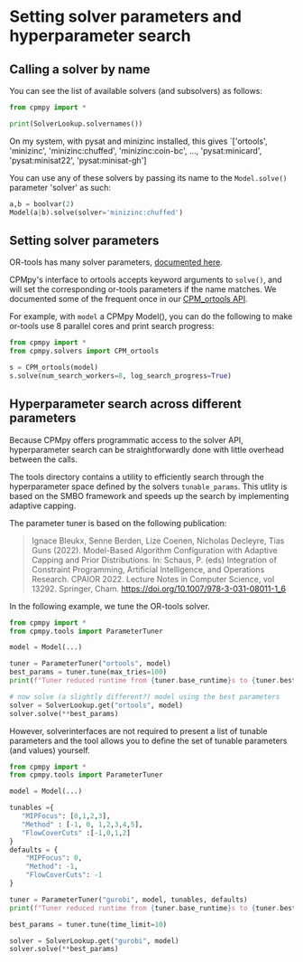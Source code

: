# Setting solver parameters and hyperparameter search

## Calling a solver by name

You can see the list of available solvers (and subsolvers) as follows:

```python
from cpmpy import *

print(SolverLookup.solvernames())
```

On my system, with pysat and minizinc installed, this gives `['ortools', 'minizinc', 'minizinc:chuffed', 'minizinc:coin-bc', ..., 'pysat:minicard', 'pysat:minisat22', 'pysat:minisat-gh']

You can use any of these solvers by passing its name to the `Model.solve()` parameter 'solver' as such:

```python
a,b = boolvar(2)
Model(a|b).solve(solver='minizinc:chuffed')
```

## Setting solver parameters
OR-tools has many solver parameters, [documented here](https://github.com/google/or-tools/blob/stable/ortools/sat/sat_parameters.proto).

CPMpy's interface to ortools accepts keyword arguments to `solve()`, and will set the corresponding or-tools parameters if the name matches. We documented some of the frequent once in our [CPM_ortools API](cpmpy/solvers/ortools.py).

For example, with `model` a CPMpy Model(), you can do the following to make or-tools use 8 parallel cores and print search progress:

```python
from cpmpy import *
from cpmpy.solvers import CPM_ortools

s = CPM_ortools(model)
s.solve(num_search_workers=8, log_search_progress=True)
```


## Hyperparameter search across different parameters
Because CPMpy offers programmatic access to the solver API, hyperparameter search can be straightforwardly done with little overhead between the calls.

The tools directory contains a utility to efficiently search through the hyperparameter space defined by the solvers `tunable_params`.
This utlity is based on the SMBO framework and speeds up the search by implementing adaptive capping.

The parameter tuner is based on the following publication: 
>Ignace Bleukx, Senne Berden, Lize Coenen, Nicholas Decleyre, Tias Guns (2022). Model-Based Algorithm
>Configuration with Adaptive Capping and Prior Distributions. In: Schaus, P. (eds) Integration of Constraint
>Programming, Artificial Intelligence, and Operations Research. CPAIOR 2022. Lecture Notes in Computer Science,
>vol 13292. Springer, Cham. https://doi.org/10.1007/978-3-031-08011-1_6

In the following example, we tune the OR-tools solver.
```python
from cpmpy import *
from cpmpy.tools import ParameterTuner

model = Model(...)

tuner = ParameterTuner("ortools", model)
best_params = tuner.tune(max_tries=100)
print(f"Tuner reduced runtime from {tuner.base_runtime}s to {tuner.best_runtime}s")

# now solve (a slightly different?) model using the best parameters
solver = SolverLookup.get("ortools", model)
solver.solve(**best_params)
```

However, solverinterfaces are not required to present a list of tunable parameters and the tool allows you to define the set of tunable parameters (and values) yourself.
```python
from cpmpy import *
from cpmpy.tools import ParameterTuner

model = Model(...)

tunables ={
   "MIPFocus": [0,1,2,3],
   "Method" : [-1, 0, 1,2,3,4,5],
   "FlowCoverCuts" :[-1,0,1,2]
}
defaults = {
    "MIPFocus": 0,
    "Method": -1,
    "FlowCoverCuts": -1
}

tuner = ParameterTuner("gurobi", model, tunables, defaults)
print(f"Tuner reduced runtime from {tuner.base_runtime}s to {tuner.best_runtime}s")

best_params = tuner.tune(time_limit=10)

solver = SolverLookup.get("gurobi", model)
solver.solve(**best_params)
```